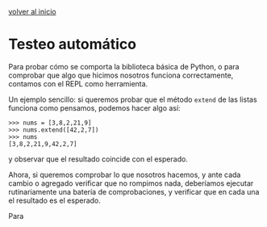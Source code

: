 <style>
.page-header {
    padding-bottom: 50px;
    padding-top: 50px;
}
</style>

[volver al inicio](./index.md)  

# Testeo automático
Para probar cómo se comporta la biblioteca básica de Python, o para comprobar que algo que hicimos nosotros funciona correctamente, contamos con el REPL como herramienta. 

Un ejemplo sencillo: si queremos probar que el método `extend` de las listas funciona como pensamos, podemos hacer algo así:
```
>>> nums = [3,8,2,21,9]
>>> nums.extend([42,2,7])
>>> nums
[3,8,2,21,9,42,2,7]
```
y observar que el resultado coincide con el esperado.

Ahora, si queremos comprobar lo que nosotros hacemos, y ante cada cambio o agregado verificar que no rompimos nada, deberíamos ejecutar rutinariamente una batería de comprobaciones, y verificar que en cada una el resultado es el esperado.

Para 

